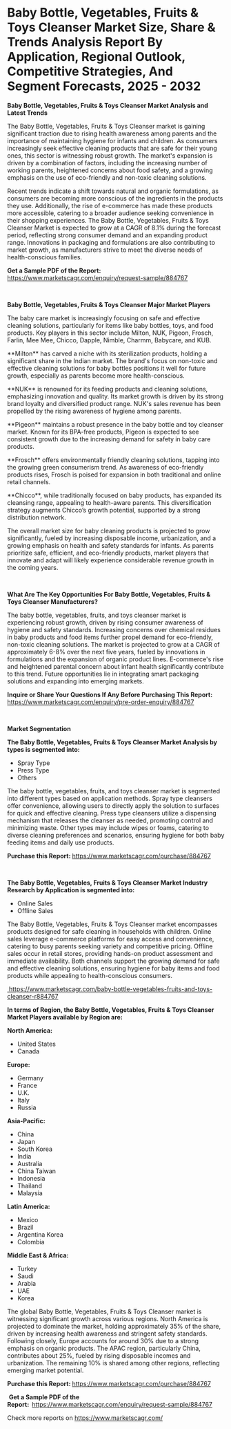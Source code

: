 <p><h1>Baby Bottle, Vegetables, Fruits & Toys Cleanser Market Size, Share & Trends Analysis Report By Application, Regional Outlook, Competitive Strategies, And Segment Forecasts, 2025 - 2032</h1></p><p><strong>Baby Bottle, Vegetables, Fruits & Toys Cleanser Market Analysis and Latest Trends</strong></p>
<p><p>The Baby Bottle, Vegetables, Fruits & Toys Cleanser market is gaining significant traction due to rising health awareness among parents and the importance of maintaining hygiene for infants and children. As consumers increasingly seek effective cleaning products that are safe for their young ones, this sector is witnessing robust growth. The market's expansion is driven by a combination of factors, including the increasing number of working parents, heightened concerns about food safety, and a growing emphasis on the use of eco-friendly and non-toxic cleaning solutions.</p><p>Recent trends indicate a shift towards natural and organic formulations, as consumers are becoming more conscious of the ingredients in the products they use. Additionally, the rise of e-commerce has made these products more accessible, catering to a broader audience seeking convenience in their shopping experiences. The Baby Bottle, Vegetables, Fruits & Toys Cleanser Market is expected to grow at a CAGR of 8.1% during the forecast period, reflecting strong consumer demand and an expanding product range. Innovations in packaging and formulations are also contributing to market growth, as manufacturers strive to meet the diverse needs of health-conscious families.</p></p>
<p><strong>Get a Sample PDF of the Report:&nbsp;</strong> <a href="https://www.marketscagr.com/enquiry/request-sample/884767?utm_campaign=1879&utm_medium=2&utm_source=Github&utm_content=ia&utm_term=05042025&utm_id=baby-bottle-vegetables-fruits-toys-cleanser">https://www.marketscagr.com/enquiry/request-sample/884767</a></p>
<p>&nbsp;</p>
<p><strong>Baby Bottle, Vegetables, Fruits & Toys Cleanser Major Market Players</strong></p>
<p><p>The baby care market is increasingly focusing on safe and effective cleaning solutions, particularly for items like baby bottles, toys, and food products. Key players in this sector include Milton, NUK, Pigeon, Frosch, Farlin, Mee Mee, Chicco, Dapple, Nimble, Charmm, Babycare, and KUB.</p><p>**Milton** has carved a niche with its sterilization products, holding a significant share in the Indian market. The brand's focus on non-toxic and effective cleaning solutions for baby bottles positions it well for future growth, especially as parents become more health-conscious.</p><p>**NUK** is renowned for its feeding products and cleaning solutions, emphasizing innovation and quality. Its market growth is driven by its strong brand loyalty and diversified product range. NUK's sales revenue has been propelled by the rising awareness of hygiene among parents.</p><p>**Pigeon** maintains a robust presence in the baby bottle and toy cleanser market. Known for its BPA-free products, Pigeon is expected to see consistent growth due to the increasing demand for safety in baby care products.</p><p>**Frosch** offers environmentally friendly cleaning solutions, tapping into the growing green consumerism trend. As awareness of eco-friendly products rises, Frosch is poised for expansion in both traditional and online retail channels.</p><p>**Chicco**, while traditionally focused on baby products, has expanded its cleansing range, appealing to health-aware parents. This diversification strategy augments Chicco’s growth potential, supported by a strong distribution network.</p><p>The overall market size for baby cleaning products is projected to grow significantly, fueled by increasing disposable income, urbanization, and a growing emphasis on health and safety standards for infants. As parents prioritize safe, efficient, and eco-friendly products, market players that innovate and adapt will likely experience considerable revenue growth in the coming years.</p></p>
<p>&nbsp;</p>
<p><strong>What Are The Key Opportunities For Baby Bottle, Vegetables, Fruits & Toys Cleanser Manufacturers?</strong></p>
<p><p>The baby bottle, vegetables, fruits, and toys cleanser market is experiencing robust growth, driven by rising consumer awareness of hygiene and safety standards. Increasing concerns over chemical residues in baby products and food items further propel demand for eco-friendly, non-toxic cleaning solutions. The market is projected to grow at a CAGR of approximately 6-8% over the next five years, fueled by innovations in formulations and the expansion of organic product lines. E-commerce's rise and heightened parental concern about infant health significantly contribute to this trend. Future opportunities lie in integrating smart packaging solutions and expanding into emerging markets.</p></p>
<p><strong>Inquire or Share Your Questions If Any Before Purchasing This Report:</strong> <a href="https://www.marketscagr.com/enquiry/pre-order-enquiry/884767?utm_campaign=1879&utm_medium=2&utm_source=Github&utm_content=ia&utm_term=05042025&utm_id=baby-bottle-vegetables-fruits-toys-cleanser">https://www.marketscagr.com/enquiry/pre-order-enquiry/884767</a></p>
<p>&nbsp;</p>
<p><strong>Market Segmentation</strong></p>
<p><strong>The Baby Bottle, Vegetables, Fruits & Toys Cleanser Market Analysis by types is segmented into:</strong></p>
<p><ul><li>Spray Type</li><li>Press Type</li><li>Others</li></ul></p>
<p><p>The baby bottle, vegetables, fruits, and toys cleanser market is segmented into different types based on application methods. Spray type cleansers offer convenience, allowing users to directly apply the solution to surfaces for quick and effective cleaning. Press type cleansers utilize a dispensing mechanism that releases the cleanser as needed, promoting control and minimizing waste. Other types may include wipes or foams, catering to diverse cleaning preferences and scenarios, ensuring hygiene for both baby feeding items and daily use products.</p></p>
<p><strong>Purchase this Report:&nbsp;</strong><a href="https://www.marketscagr.com/purchase/884767?utm_campaign=1879&utm_medium=2&utm_source=Github&utm_content=ia&utm_term=05042025&utm_id=baby-bottle-vegetables-fruits-toys-cleanser">https://www.marketscagr.com/purchase/884767</a></p>
<p>&nbsp;</p>
<p><strong>The Baby Bottle, Vegetables, Fruits & Toys Cleanser Market Industry Research by Application is segmented into:</strong></p>
<p><ul><li>Online Sales</li><li>Offline Sales</li></ul></p>
<p><p>The Baby Bottle, Vegetables, Fruits & Toys Cleanser market encompasses products designed for safe cleaning in households with children. Online sales leverage e-commerce platforms for easy access and convenience, catering to busy parents seeking variety and competitive pricing. Offline sales occur in retail stores, providing hands-on product assessment and immediate availability. Both channels support the growing demand for safe and effective cleaning solutions, ensuring hygiene for baby items and food products while appealing to health-conscious consumers.</p></p>
<p><a href="https://www.marketscagr.com/baby-bottle-vegetables-fruits-and-toys-cleanser-r884767?utm_campaign=1879&utm_medium=2&utm_source=Github&utm_content=ia&utm_term=05042025&utm_id=baby-bottle-vegetables-fruits-toys-cleanser">&nbsp;https://www.marketscagr.com/baby-bottle-vegetables-fruits-and-toys-cleanser-r884767</a></p>
<p><strong>In terms of Region, the Baby Bottle, Vegetables, Fruits & Toys Cleanser Market Players available by Region are:</strong></p>
<p>
    <p> <strong> North America: </strong>
        <ul>
            <li>United States</li>
            <li>Canada</li>
        </ul>
        </p> 
    <p> <strong> Europe: </strong>
        <ul>
            <li>Germany</li>
            <li>France</li>
            <li>U.K.</li>
            <li>Italy</li>
            <li>Russia</li>
        </ul>
        </p> 
    <p> <strong> Asia-Pacific: </strong>
        <ul>
            <li>China</li>
            <li>Japan</li>
            <li>South Korea</li>
            <li>India</li>
            <li>Australia</li>
            <li>China Taiwan</li>
            <li>Indonesia</li>
            <li>Thailand</li>
            <li>Malaysia</li>
        </ul>
        </p> 
    <p> <strong> Latin America: </strong>
        <ul>
            <li>Mexico</li>
            <li>Brazil</li>
            <li>Argentina Korea</li>
            <li>Colombia</li>
        </ul>
        </p> 
    <p> <strong> Middle East & Africa: </strong>
        <ul>
            <li>Turkey</li>
            <li>Saudi</li>
            <li>Arabia</li>
            <li>UAE</li>
            <li>Korea</li>
        </ul>
    </p>
    </p>
<p><p>The global Baby Bottle, Vegetables, Fruits & Toys Cleanser market is witnessing significant growth across various regions. North America is projected to dominate the market, holding approximately 35% of the share, driven by increasing health awareness and stringent safety standards. Following closely, Europe accounts for around 30% due to a strong emphasis on organic products. The APAC region, particularly China, contributes about 25%, fueled by rising disposable incomes and urbanization. The remaining 10% is shared among other regions, reflecting emerging market potential.</p></p>
<p><strong>Purchase this Report: </strong><a href="https://www.marketscagr.com/purchase/884767?utm_campaign=1879&utm_medium=2&utm_source=Github&utm_content=ia&utm_term=05042025&utm_id=baby-bottle-vegetables-fruits-toys-cleanser">https://www.marketscagr.com/purchase/884767</a></p>
<p>&nbsp;<strong>Get a Sample PDF of the Report:&nbsp;&nbsp;</strong><a href="https://www.marketscagr.com/enquiry/request-sample/884767?utm_campaign=1879&utm_medium=2&utm_source=Github&utm_content=ia&utm_term=05042025&utm_id=baby-bottle-vegetables-fruits-toys-cleanser">https://www.marketscagr.com/enquiry/request-sample/884767</a></p>
<p><strong></strong></p>
<p>Check more reports on <a href="https://www.marketscagr.com/?utm_campaign=1879&utm_medium=2&utm_source=Github&utm_content=ia&utm_term=05042025&utm_id=baby-bottle-vegetables-fruits-toys-cleanser">https://www.marketscagr.com/</a></p>